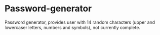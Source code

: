 # Password-generator
 Password generator, provides user with 14 random characters (upper and lowercaser letters, numbers and symbols), not currently complete.
